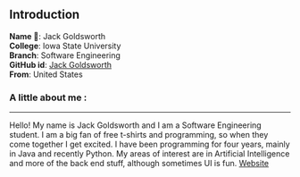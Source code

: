 ## Introduction
**Name :name_badge:**: Jack Goldsworth
<br>
**College**: Iowa State University
<br>
**Branch**: Software Engineering
<br>
**GitHub id**: [Jack Goldsworth](https://github.com/jackgoldsworth)
<br>
**From**: United States
### A little about me :
---
Hello! My name is Jack Goldsworth and I am a Software Engineering student.
I am a big fan of free t-shirts and programming, so when they come together I get excited.
I have been programming for four years, mainly in Java and recently Python. My areas of interest
are in Artificial Intelligence and more of the back end stuff, although sometimes UI is fun.
[Website](http://jackgoldsworth.me)
